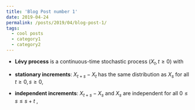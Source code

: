 ```yaml
---
title: 'Blog Post number 1'
date: 2019-04-24
permalink: /posts/2019/04/blog-post-1/
tags:
  - cool posts
  - category1
  - category2
---
```



* **Lévy process** is a continuous-time stochastic process $(X_t,t\ge 0)$
with

* **stationary increments**: $X_{t+s}-X_t$ has the same distribution as $X_s$ for all $t\ge 0, s\ge 0$,

* **independent increments**: $X_{t+s}-X_s$ and $X_s$ are independent for all $0\le s \le s+t$ ,

